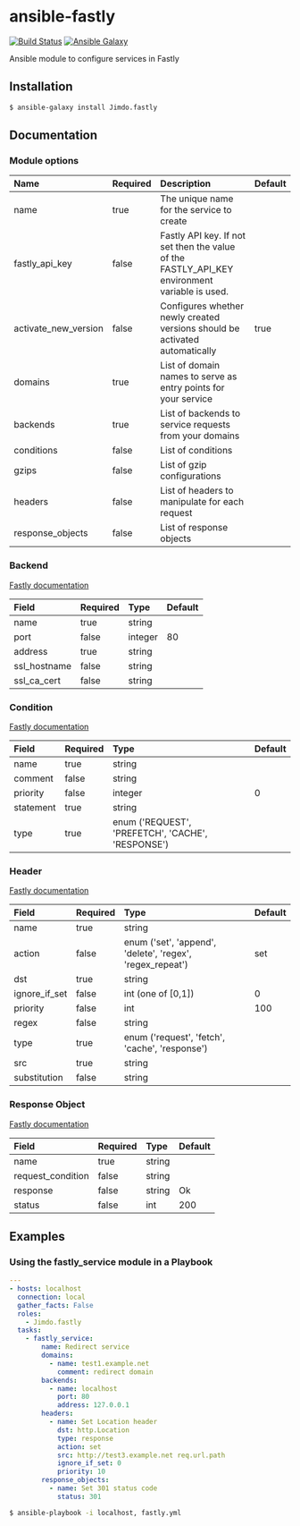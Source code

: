 # ansible-fastly

[![Build Status](https://travis-ci.org/Jimdo/ansible-fastly.svg?branch=master)](https://travis-ci.org/Jimdo/ansible-fastly) [![Ansible Galaxy](https://img.shields.io/badge/galaxy-Jimdo.fastly-blue.svg?style=flat)](https://galaxy.ansible.com/Jimdo/fastly/)

Ansible module to configure services in Fastly

## Installation

``` bash
$ ansible-galaxy install Jimdo.fastly
```

## Documentation

### Module options

| Name                 | Required | Description                                                                                   | Default |
|:---------------------|:---------|:----------------------------------------------------------------------------------------------|:--------|
| name                 | true     | The unique name for the service to create                                                     |         |
| fastly_api_key       | false    | Fastly API key. If not set then the value of the FASTLY_API_KEY environment variable is used. |         |
| activate_new_version | false    | Configures whether newly created versions should be activated automatically                   | true    |
| domains              | true     | List of domain names to serve as entry points for your service                                |         |
| backends             | true     | List of backends to service requests from your domains                                        |         |
| conditions           | false    | List of conditions                                                                            |         |
| gzips                | false    | List of gzip configurations                                                                   |         |
| headers              | false    | List of headers to manipulate for each request                                                |         |
| response_objects     | false    | List of response objects                                                                      |         |

### Backend

[Fastly documentation](https://docs.fastly.com/api/config#backend)

| Field         | Required | Type                                                    | Default |
|:--------------|:---------|:--------------------------------------------------------|:--------|
| name          | true     | string                                                  |         |
| port          | false    | integer                                                 | 80      |
| address       | true     | string                                                  |         |
| ssl_hostname  | false    | string                                                  |         |
| ssl_ca_cert   | false    | string                                                  |         |

### Condition

[Fastly documentation](https://docs.fastly.com/api/config#condition)

| Field     | Required | Type                                                    | Default |
|:----------|:---------|:--------------------------------------------------------|:--------|
| name      | true     | string                                                  |         |
| comment   | false    | string                                                  |         |
| priority  | false    | integer                                                 | 0       |
| statement | true     | string                                                  |         |
| type      | true     | enum ('REQUEST', 'PREFETCH', 'CACHE', 'RESPONSE')       |         |

### Header

[Fastly documentation](https://docs.fastly.com/api/config#header)

| Field         | Required | Type                                                      | Default |
|:--------------|:---------|:----------------------------------------------------------|:--------|
| name          | true     | string                                                    |         |
| action        | false    | enum ('set', 'append', 'delete', 'regex', 'regex_repeat') | set     |
| dst           | true     | string                                                    |         |
| ignore_if_set | false    | int (one of [0,1])                                        | 0       |
| priority      | false    | int                                                       | 100     |
| regex         | false    | string                                                    |         |
| type          | true     | enum ('request', 'fetch', 'cache', 'response')            |         |
| src           | true     | string                                                    |         |
| substitution  | false    | string                                                    |         |

### Response Object

[Fastly documentation](https://docs.fastly.com/api/config#response_object)

| Field             | Required | Type                                                      | Default |
|:------------------|:---------|:----------------------------------------------------------|:--------|
| name              | true     | string                                                    |         |
| request_condition | false    | string                                                    |         |
| response          | false    | string                                                    | Ok      |
| status            | false    | int                                                       | 200     |

## Examples

### Using the fastly_service module in a Playbook

``` yml
---
- hosts: localhost
  connection: local
  gather_facts: False
  roles:
    - Jimdo.fastly
  tasks:
    - fastly_service:
        name: Redirect service
        domains:
          - name: test1.example.net
            comment: redirect domain
        backends:
          - name: localhost
            port: 80
            address: 127.0.0.1
        headers:
          - name: Set Location header
            dst: http.Location
            type: response
            action: set
            src: http://test3.example.net req.url.path
            ignore_if_set: 0
            priority: 10
        response_objects:
          - name: Set 301 status code
            status: 301
```

``` bash
$ ansible-playbook -i localhost, fastly.yml
```
